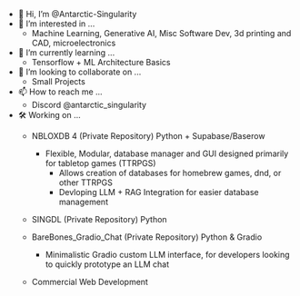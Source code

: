 - 👋 Hi, I’m @Antarctic-Singularity
- 👀 I’m interested in ...
	- Machine Learning, Generative AI, Misc Software Dev, 3d printing and CAD, microelectronics
- 🌱 I’m currently learning ...
	- Tensorflow + ML Architecture Basics
- 💞️ I’m looking to collaborate on ...
	- Small Projects
- 📫 How to reach me ...
	- Discord @antarctic_singularity
 - 🛠 Working on ...
 	- NBLOXDB 4 (Private Repository) Python + Supabase/Baserow
  		- Flexible, Modular, database manager and GUI designed primarily for tabletop games (TTRPGS)
    		- Allows creation of databases for homebrew games, dnd, or other TTRPGS
      		- Devloping LLM + RAG Integration for easier database management
          
  	- SINGDL (Private Repository) Python
     
   	- BareBones_Gradio_Chat (Private Repository) Python & Gradio
   		- Minimalistic Gradio custom LLM interface, for developers looking to quickly prototype an LLM chat 
   	  
   	- Commercial Web Development

